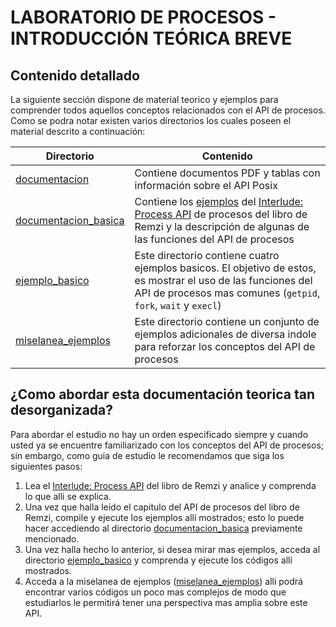 # LABORATORIO DE PROCESOS - INTRODUCCIÓN TEÓRICA BREVE #

## Contenido detallado ##

La siguiente sección dispone de material teorico y ejemplos para comprender todos aquellos conceptos relacionados con el API de procesos. Como se podra notar existen varios directorios los cuales poseen el material descrito a continuación:

|Directorio|Contenido
|--|--|
|[documentacion](documentacion)|Contiene documentos PDF y tablas con información sobre el API Posix|
|[documentacion_basica](./documentacion_basica)|Contiene los [ejemplos](https://github.com/remzi-arpacidusseau/ostep-code/tree/master/cpu-api) del [Interlude: Process API](http://pages.cs.wisc.edu/~remzi/OSTEP/cpu-api.pdf) de procesos del libro de Remzi y la descripción de algunas de las funciones del API de procesos|
|[ejemplo_basico](./ejemplo_basico)|Este directorio contiene cuatro ejemplos basicos. El objetivo de estos, es mostrar el uso de las funciones del API de procesos mas comunes (```getpid```, ```fork```, ```wait``` y ```execl```)|
|[miselanea_ejemplos](./miselanea_ejemplos)|Este directorio contiene un conjunto de ejemplos adicionales de diversa indole para reforzar los conceptos del API de procesos|

## ¿Como abordar esta documentación teorica tan desorganizada? ##

Para abordar el estudio no hay un orden especificado siempre y cuando usted ya se encuentre familiarizado con los conceptos del API de procesos; sin embargo, como guia de estudio le recomendamos que siga los siguientes pasos:
1. Lea el [Interlude: Process API](http://pages.cs.wisc.edu/~remzi/OSTEP/cpu-api.pdf) del libro de Remzi y analice y comprenda lo que alli se explica.
2. Una vez que halla leido el capitulo del API de procesos del libro de Remzi, compile y ejecute los ejemplos allí mostrados; esto lo puede hacer accediendo al directorio [documentacion_basica](./documentacion_basica) previamente mencionado.
3. Una vez halla hecho lo anterior, si desea mirar mas ejemplos, acceda al directorio [ejemplo_basico](./ejemplo_basico) y comprenda y ejecute los códigos allí mostrados.
4. Acceda a la miselanea de ejemplos ([miselanea_ejemplos](./miselanea_ejemplos)) alli podrá encontrar varios códigos un poco mas complejos de modo que estudiarlos le permitirá tener una perspectiva mas amplia sobre este API.